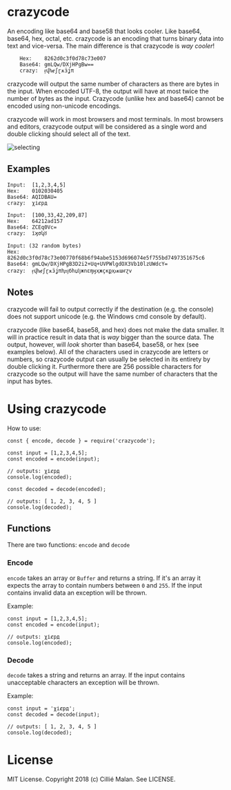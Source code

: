 # crazycode
An encoding like base64 and base58 that looks cooler. Like base64, base64,
hex, octal, etc. crazycode is an encoding that turns binary data into text
and vice-versa. The main difference is that crazycode is *way cooler*!

```
    Hex:    8262d0c3f0d78c73e007
    Base64: gmLQw/DXjHPgBw==
    crazy:  ӻվƕɇʃɽѫӟʝπ
```

crazycode will output the same number of characters as there are bytes in the input.
When encoded UTF-8, the output will have at most twice the number of bytes
as the input. Crazycode (unlike hex and base64) cannot be encoded using non-unicode
encodings.

crazycode will work in most browsers and most terminals. In most browsers and editors,
crazycode output will be considered as a single word and double clicking should select
all of the text.

![selecting](https://i.imgur.com/JzqvXOj.gif)

## Examples
```
Input:  [1,2,3,4,5]
Hex:    0102030405
Base64: AQIDBAU=
crazy:  χіȼрд

Input:  [100,33,42,209,87]
Hex:    64212ad157
Base64: ZCEq0Vc=
crazy:  їϗσկȣ

Input: (32 random bytes)
Hex:    8262d0c3f0d78c73e00770f68b6f94abe5153d696074e5f755bd7497351675c6
Base64: gmLQw/DXjHPgB3D2i2+Uq+UVPWlgdOX3Vb10lzUWdcY=
crazy:  ӻվƕɇʃɽѫӟʝπԧǌбhџǉжոɛɱӈҳжçκքҳѭաҥɀv
```

## Notes
crazycode will fail to output correctly if the destination (e.g. the console) does not
support unicode (e.g. the Windows cmd console by default).

crazycode (like base64, base58, and hex) does not make the data smaller. It will in practice result
in data that is *way* bigger than the source data. The output, however, will *look* shorter
than base64, base58, or hex (see examples below). All of the characters used in crazycode
are letters or numbers, so crazycode output can usually be selected in its entirety by
double clicking it. Furthermore there are 256 possible characters for crazycode so the
output will have the same number of characters that the input has bytes.

# Using crazycode
How to use:
```
const { encode, decode } = require('crazycode');

const input = [1,2,3,4,5];
const encoded = encode(input);

// outputs: χіȼрд
console.log(encoded);

const decoded = decode(encoded);

// outputs: [ 1, 2, 3, 4, 5 ]
console.log(decoded);
```

## Functions
There are two functions: `encode` and `decode`

### Encode
`encode` takes an array or `Buffer` and returns a string. If it's an array it expects
the array to contain numbers between `0` and `255`. If the input contains invalid data
an exception will be thrown.

Example:
```
const input = [1,2,3,4,5];
const encoded = encode(input);

// outputs: χіȼрд
console.log(encoded);
```

### Decode
`decode` takes a string and returns an array. If the input contains unacceptable
characters an exception will be thrown.

Example:
```
const input = 'χіȼрд';
const decoded = decode(input);

// outputs: [ 1, 2, 3, 4, 5 ]
console.log(decoded);
```

# License
MIT License. Copyright 2018 (c) Cillié Malan. See LICENSE.
